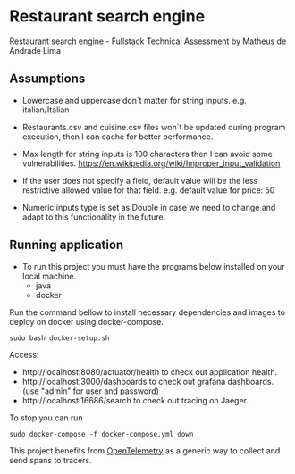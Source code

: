 # Restaurant search engine
Restaurant search engine - Fullstack Technical Assessment
by Matheus de Andrade Lima

## Assumptions

- Lowercase and uppercase don`t matter for string inputs.
  e.g. italian/Italian 

- Restaurants.csv and cuisine.csv files won`t be updated during program execution, then I can cache for better performance.

- Max length for string inputs is 100 characters then I can avoid some vulnerabilities.
  https://en.wikipedia.org/wiki/Improper_input_validation

- If the user does not specify a field, default value will be the less restrictive allowed value for that field.
  e.g. default value for price: 50

- Numeric inputs type is set as Double in case we need to change and adapt to this functionality in the future.

## Running application

* To run this project you must have the programs below installed on your local machine.
    - java
    - docker

Run the command bellow to install necessary dependencies and images to deploy on docker using docker-compose.

```
sudo bash docker-setup.sh
```
Access: 

- http://localhost:8080/actuator/health to check out application health.
- http://localhost:3000/dashboards to check out grafana dashboards. (use "admin" for user and password)
- http://localhost:16686/search to check out tracing on Jaeger.


To stop you can run
```
sudo docker-compose -f docker-compose.yml down
```

This project benefits from [OpenTelemetry](https://opentelemetry.io/) as a generic way to collect and send spans to tracers.
